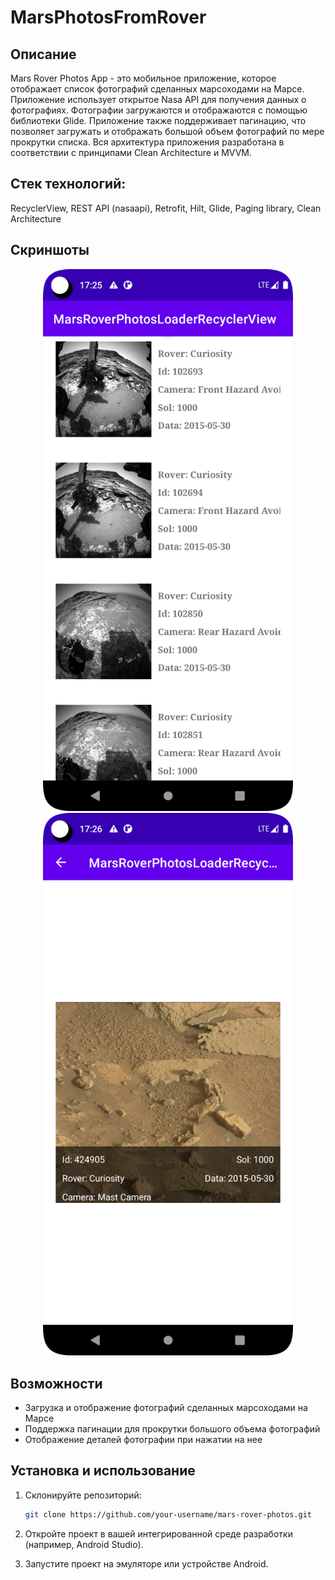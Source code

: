 # MarsPhotosFromRover

## Описание

Mars Rover Photos App - это мобильное приложение, которое отображает список фотографий сделанных марсоходами на Марсе. Приложение использует открытое Nasa API для получения данных о фотографиях. Фотографии загружаются и отображаются с помощью библиотеки Glide. Приложение также поддерживает пагинацию, что позволяет загружать и отображать большой объем фотографий по мере прокрутки списка. Вся архитектура приложения разработана в соответствии с принципами Clean Architecture и MVVM.

## Стек технологий:

RecyclerView, REST API (nasaapi), Retrofit, Hilt, Glide, Paging library, Clean Architecture

## Скриншоты

<div align="center">
  <img src="https://github.com/rayViSs/MarsPhotosFromRover/blob/main/app/src/main/res/screenshots/Screenshot_20230630_172608.png" alt="mainscreen" width="400">
  <img src="https://github.com/rayViSs/MarsPhotosFromRover/blob/main/app/src/main/res/screenshots/Screenshot_20230630_172643.png" alt="screen_details" width="400">
</div>

## Возможности

- Загрузка и отображение фотографий сделанных марсоходами на Марсе
- Поддержка пагинации для прокрутки большого объема фотографий
- Отображение деталей фотографии при нажатии на нее

## Установка и использование

1. Склонируйте репозиторий:

   ```bash
   git clone https://github.com/your-username/mars-rover-photos.git
2. Откройте проект в вашей интегрированной среде разработки (например, Android Studio).

3. Запустите проект на эмуляторе или устройстве Android.
